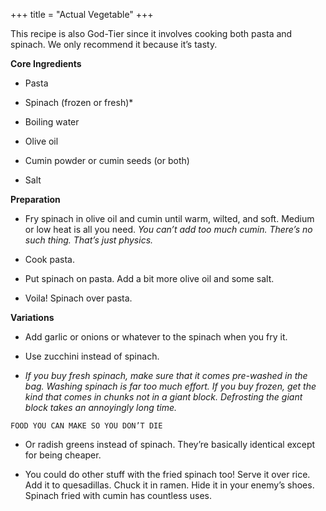 +++
title = "Actual Vegetable"
+++

This recipe is also God-Tier since it involves cooking both pasta and spinach.
We only recommend it because it’s tasty.

**Core Ingredients**
- Pasta

- Spinach (frozen or fresh)*

- Boiling water

- Olive oil

- Cumin powder or cumin seeds (or both)

- Salt

**Preparation**
- Fry spinach in olive oil and cumin until warm, wilted, and soft. Medium
or low heat is all you need. _You can’t add too much cumin. There’s no such
thing. That’s just physics._

- Cook pasta.

- Put spinach on pasta. Add a bit more olive oil and some salt.

- Voila! Spinach over pasta.

**Variations**
- Add garlic or onions or whatever to the spinach when you fry it.

- Use zucchini instead of spinach.

* _If you buy fresh spinach, make sure that it comes pre-washed in the bag. Washing
spinach is far too much effort. If you buy frozen, get the kind that comes in chunks
not in a giant block. Defrosting the giant block takes an annoyingly long time._


```
FOOD YOU CAN MAKE SO YOU DON’T DIE
```
- Or radish greens instead of spinach. They’re basically identical except for
being cheaper.

- You could do other stuff with the fried spinach too! Serve it over rice.
Add it to quesadillas. Chuck it in ramen. Hide it in your enemy’s shoes.
Spinach fried with cumin has countless uses.